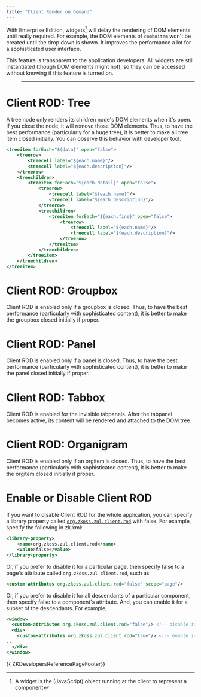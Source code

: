 ```yaml
---
title: "Client Render on Demand"
---
```




With Enterprise Edition, widgets[^1] will delay the rendering of DOM
elements until really required. For example, the DOM elements of
`comboitem` won't be created until the drop down is shown. It improves
the performance a lot for a sophisticated user interface.

This feature is transparent to the application developers. All widgets
are still instantiated (though DOM elements might not), so they can be
accessed without knowing if this feature is turned on.

> ------------------------------------------------------------------------
>
> <references/>

# Client ROD: Tree

A tree node only renders its children node's DOM elements when it's
open. If you close the node, it will remove those DOM elements. Thus, to
have the best performance (particularly for a huge tree), it is better
to make all tree item closed initially. You can observe this behavior
with developer tool.

```xml
<treeitem forEach="${data}" open="false">
    <treerow>
        <treecell label="${each.name}"/>
        <treecell label="${each.description}"/>
    </treerow>
    <treechildren>
        <treeitem forEach="${each.detail}" open="false">
            <treerow>
                <treecell label="${each.name}"/>
                <treecell label="${each.description}"/>
            </treerow>
            <treechildren>
                <treeitem forEach="${each.fine}" open="false">
                    <treerow>
                        <treecell label="${each.name}"/>
                        <treecell label="${each.description}"/>
                    </treerow>
                </treeitem>
            </treechildren>
        </treeitem>
    </treechildren>
</treeitem>
```

# Client ROD: Groupbox

Client ROD is enabled only if a groupbox is closed. Thus, to have the
best performance (particularly with sophisticated content), it is better
to make the groupbox closed initially if proper.

# Client ROD: Panel

Client ROD is enabled only if a panel is closed. Thus, to have the best
performance (particularly with sophisticated content), it is better to
make the panel closed initially if proper.

# Client ROD: Tabbox

Client ROD is enabled for the invisible tabpanels. After the tabpanel
becomes active, its content will be rendered and attached to the DOM
tree.

# Client ROD: Organigram

Client ROD is enabled only if an orgitem is closed. Thus, to have the
best performance (particularly with sophisticated content), it is better
to make the orgitem closed initially if proper.

# Enable or Disable Client ROD

If you want to disable Client ROD for the whole application, you can
specify a library property called
[`org.zkoss.zul.client.rod`]({{site.baseurl}}/zk_config_ref/org_zkoss_zul_client_rod)
with false. For example, specify the following in zk.xml:

```xml
<library-property>
    <name>org.zkoss.zul.client.rod</name>
    <value>false</value>
</library-property>
```

Or, if you prefer to disable it for a particular page, then specify
false to a page's attribute called `org.zkoss.zul.client.rod`, such as

```xml
<custom-attributes org.zkoss.zul.client.rod="false" scope="page"/>
```

Or, if you prefer to disable it for all descendants of a particular
component, then specify false to a component's attribute. And, you can
enable it for a subset of the descendants. For example,

```xml
<window>
  <custom-attributes org.zkoss.zul.client.rod="false"/> <!-- disable it for descendants of window -->
  <div>
    <custom-attributes org.zkoss.zul.client.rod="true"/> <!-- enable it for descendants of div -->
..
  </div>
</window>
```

{{ ZKDevelopersReferencePageFooter}}

[^1]: A widget is the (JavaScript) object running at the client to
    represent a component
